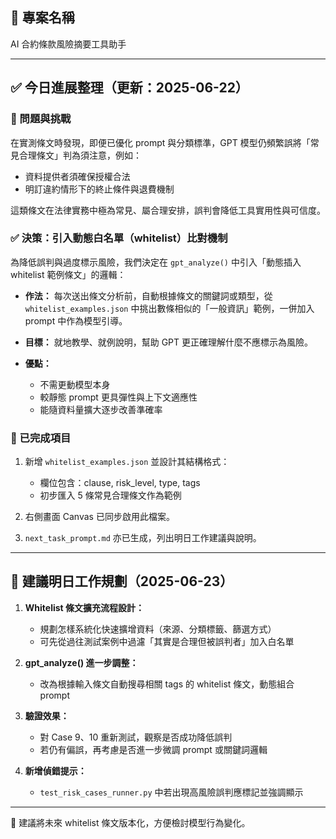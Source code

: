 ## 📌 專案名稱

AI 合約條款風險摘要工具助手

---

## ✅ 今日進展整理（更新：2025-06-22）

### 🎯 問題與挑戰

在實測條文時發現，即便已優化 prompt 與分類標準，GPT 模型仍頻繁誤將「常見合理條文」判為須注意，例如：

* 資料提供者須確保授權合法
* 明訂違約情形下的終止條件與退費機制

這類條文在法律實務中極為常見、屬合理安排，誤判會降低工具實用性與可信度。

### ✅ 決策：引入動態白名單（whitelist）比對機制

為降低誤判與過度標示風險，我們決定在 `gpt_analyze()` 中引入「動態插入 whitelist 範例條文」的邏輯：

* **作法：** 每次送出條文分析前，自動根據條文的關鍵詞或類型，從 `whitelist_examples.json` 中挑出數條相似的「一般資訊」範例，一併加入 prompt 中作為模型引導。
* **目標：** 就地教學、就例說明，幫助 GPT 更正確理解什麼不應標示為風險。
* **優點：**

  * 不需更動模型本身
  * 較靜態 prompt 更具彈性與上下文適應性
  * 能隨資料量擴大逐步改善準確率

### 🧩 已完成項目

1. 新增 `whitelist_examples.json` 並設計其結構格式：

   * 欄位包含：clause, risk\_level, type, tags
   * 初步匯入 5 條常見合理條文作為範例
2. 右側畫面 Canvas 已同步啟用此檔案。
3. `next_task_prompt.md` 亦已生成，列出明日工作建議與說明。

---

## 🔄 建議明日工作規劃（2025-06-23）

1. **Whitelist 條文擴充流程設計：**

   * 規劃怎樣系統化快速擴增資料（來源、分類標籤、篩選方式）
   * 可先從過往測試案例中過濾「其實是合理但被誤判者」加入白名單

2. **gpt\_analyze() 進一步調整：**

   * 改為根據輸入條文自動搜尋相關 tags 的 whitelist 條文，動態組合 prompt

3. **驗證效果：**

   * 對 Case 9、10 重新測試，觀察是否成功降低誤判
   * 若仍有偏誤，再考慮是否進一步微調 prompt 或關鍵詞邏輯

4. **新增偵錯提示：**

   * `test_risk_cases_runner.py` 中若出現高風險誤判應標記並強調顯示

---

📂 建議將未來 whitelist 條文版本化，方便檢討模型行為變化。
